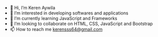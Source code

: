 - 👋 Hi, I’m Keren Aywila
- 👀 I’m interested in developing softwares and applications
- 🌱 I’m currently learning JavaScript and Frameworks
- 💞️ I’m looking to collaborate on HTML, CSS, JavaScript and Bootstrap
- 📫 How to reach me kerensss64@gmail.com
  
